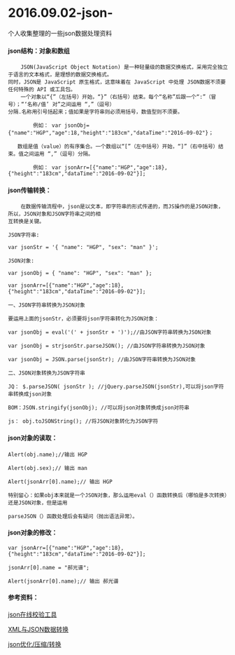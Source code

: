 # 2016.09.02-json-
个人收集整理的一些json数据处理资料
#### json结构：对象和数组
        JSON(JavaScript Object Notation) 是一种轻量级的数据交换格式，采用完全独立于语言的文本格式，是理想的数据交换格式。
    同时，JSON是 JavaScript 原生格式，这意味着在 JavaScript 中处理 JSON数据不须要任何特殊的 API 或工具包。
        一个对象以“{”（左括号）开始，“}”（右括号）结束。每个“名称”后跟一个“:”（冒号）；“‘名称/值’ 对”之间运用 “,”（逗号）
    分隔.名称用引号括起来；值如果是字符串则必须用括号，数值型则不须要。
    
            例如： var jsonObj={"name":"HGP","age":18,"height":"183cm","dataTime":"2016-09-02"}；   
            
       数组是值（value）的有序集合。一个数组以“[”（左中括号）开始，“]”（右中括号）结束。值之间运用 “,”（逗号）分隔。
        
            例如： var jsonArr=[{"name":"HGP","age":18},{"height":"183cm","dataTime":"2016-09-02"}];
            
#### json传输转换：

        在数据传输流程中，json是以文本，即字符串的形式传递的，而JS操作的是JSON对象，所以，JSON对象和JSON字符串之间的相
    互转换是关键。
    
    JSON字符串:

    var jsonStr = '{ "name": "HGP", "sex": "man" }';

    JSON对象:

    var jsonObj = { "name": "HGP", "sex": "man" };
    
    var jsonArr=[{"name":"HGP","age":18},{"height":"183cm","dataTime":"2016-09-02"}];
    
    一、JSON字符串转换为JSON对象

    要运用上面的jsonStr，必须要将json字符串转化为JSON对象：

    var jsonObj = eval('(' + jsonStr + ')');//由JSON字符串转换为JSON对象
    
    var jsonObj = strjsonStr.parseJSON(); //由JSON字符串转换为JSON对象
   
    var jsonObj = JSON.parse(jsonStr); //由JSON字符串转换为JSON对象
    
    二、JSON对象转换为JSON字符串
    
    JQ： $.parseJSON( jsonStr ); //jQuery.parseJSON(jsonStr),可以将json字符串转换成json对象
    
    BOM：JSON.stringify(jsonObj); //可以将json对象转换成json对符串 
    
    js： obj.toJSONString(); //将JSON对象转化为JSON字符
    
#### json对象的读取：
        
    Alert(obj.name);//输出 HGP

    Alert(obj.sex);// 输出 man
    
    Alert(jsonArr[0].name);// 输出 HGP

    特别留心：如果obj本来就是一个JSON对象，那么运用eval（）函数转换后（哪怕是多次转换）还是JSON对象，但是运用       
   
    parseJSON（）函数处理后会有疑问（抛出语法异常）。
    
#### json对象的修改：
        
    var jsonArr=[{"name":"HGP","age":18},{"height":"183cm","dataTime":"2016-09-02"}];
    
    jsonArr[0].name = "郝光谱";
        
    Alert(jsonArr[0].name);// 输出 郝光谱
    
#### 参考资料：

 [json在线校验工具](http://www.bejson.com/ "点击前往json在线校验")
 
 [XML与JSON数据转换](http://tools.jb51.net/code/xmljson "点击前往json在线校验")
 
 [json优化/压缩/转换](http://tools.jb51.net/code/jsoncodeformat "点击前往json在线校验")
